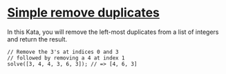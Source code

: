 # [Simple remove duplicates](https://www.codewars.com/kata/5ba38ba180824a86850000f7) #

In this Kata, you will remove the left-most duplicates from a list of integers and return the result.

    // Remove the 3's at indices 0 and 3
    // followed by removing a 4 at index 1
    solve([3, 4, 4, 3, 6, 3]); // => [4, 6, 3]

